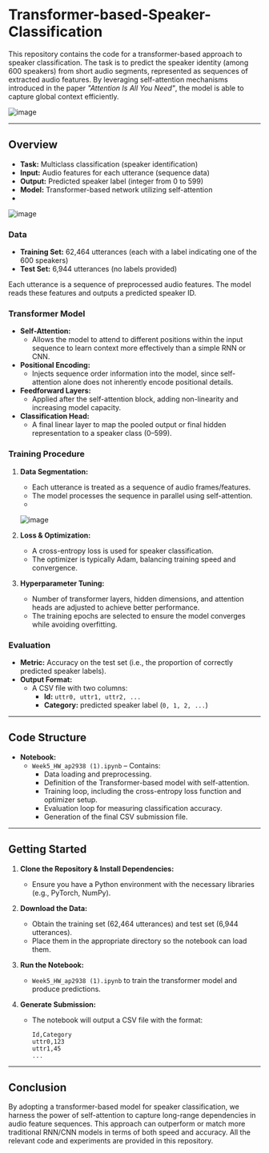# Transformer-based-Speaker-Classification

This repository contains the code for a transformer-based approach to speaker classification. The task is to predict the speaker identity (among 600 speakers) from short audio segments, represented as sequences of extracted audio features. By leveraging self-attention mechanisms introduced in the paper *"Attention Is All You Need"*, the model is able to capture global context efficiently.

![image](https://github.com/user-attachments/assets/ad2095b7-30bf-419e-b0a1-baa275e84c05)

---

## Overview

- **Task:** Multiclass classification (speaker identification)  
- **Input:** Audio features for each utterance (sequence data)  
- **Output:** Predicted speaker label (integer from 0 to 599)  
- **Model:** Transformer-based network utilizing self-attention
- 
![image](https://github.com/user-attachments/assets/ac4e1b78-045a-41fa-aa0e-06ea30d8ad2f)

### Data

- **Training Set:** 62,464 utterances (each with a label indicating one of the 600 speakers)  
- **Test Set:** 6,944 utterances (no labels provided)  

Each utterance is a sequence of preprocessed audio features. The model reads these features and outputs a predicted speaker ID.

### Transformer Model

- **Self-Attention:**  
  - Allows the model to attend to different positions within the input sequence to learn context more effectively than a simple RNN or CNN.
- **Positional Encoding:**  
  - Injects sequence order information into the model, since self-attention alone does not inherently encode positional details.
- **Feedforward Layers:**  
  - Applied after the self-attention block, adding non-linearity and increasing model capacity.
- **Classification Head:**  
  - A final linear layer to map the pooled output or final hidden representation to a speaker class (0–599).

### Training Procedure

1. **Data Segmentation:**  
   - Each utterance is treated as a sequence of audio frames/features.
   - The model processes the sequence in parallel using self-attention.
   - 
    ![image](https://github.com/user-attachments/assets/067af167-5c6f-4fdd-9946-c137875c9397)

2. **Loss & Optimization:**  
   - A cross-entropy loss is used for speaker classification.
   - The optimizer is typically Adam, balancing training speed and convergence.

3. **Hyperparameter Tuning:**  
   - Number of transformer layers, hidden dimensions, and attention heads are adjusted to achieve better performance.
   - The training epochs are selected to ensure the model converges while avoiding overfitting.

### Evaluation

- **Metric:** Accuracy on the test set (i.e., the proportion of correctly predicted speaker labels).  
- **Output Format:**  
  - A CSV file with two columns:
    - **Id:** `uttr0, uttr1, uttr2, ...`
    - **Category:** predicted speaker label (`0, 1, 2, ...`)

---

## Code Structure

- **Notebook:**  
  - `Week5_HW_ap2938 (1).ipynb` – Contains:
    - Data loading and preprocessing.
    - Definition of the Transformer-based model with self-attention.
    - Training loop, including the cross-entropy loss function and optimizer setup.
    - Evaluation loop for measuring classification accuracy.
    - Generation of the final CSV submission file.

---

## Getting Started

1. **Clone the Repository & Install Dependencies:**  
   - Ensure you have a Python environment with the necessary libraries (e.g., PyTorch, NumPy).

2. **Download the Data:**  
   - Obtain the training set (62,464 utterances) and test set (6,944 utterances).
   - Place them in the appropriate directory so the notebook can load them.

3. **Run the Notebook:**  
   - `Week5_HW_ap2938 (1).ipynb` to train the transformer model and produce predictions.

4. **Generate Submission:**  
   - The notebook will output a CSV file with the format:
     ```csv
     Id,Category
     uttr0,123
     uttr1,45
     ...
     ```

---

## Conclusion

By adopting a transformer-based model for speaker classification, we harness the power of self-attention to capture long-range dependencies in audio feature sequences. This approach can outperform or match more traditional RNN/CNN models in terms of both speed and accuracy. All the relevant code and experiments are provided in this repository.
